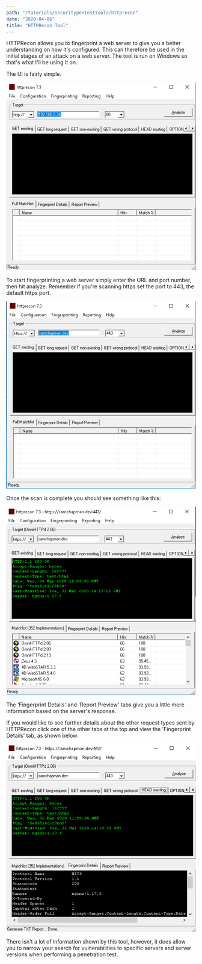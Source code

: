 ```yaml
---
path: "/tutorials/securitypentesttools/httprecon"
date: "2020-04-06"
title: "HTTPRecon Tool"
---
```


HTTPRecon allows you to fingerprint a web server to give you a better understanding on how it's configured. This can therefore be used in the initial stages of an attack on a web server. The tool is run on Windows so that's what I'll be using it on.

The UI is fairly simple.

![httpRecon 1](./httpRecon/httpRecon1.png)

To start fingerprinting a web server simply enter the URL and port number, then hit analyze. Remember if you're scanning https set the port to 443, the default https port.

![httpRecon 2](./httpRecon/httpRecon2.png)

Once the scan is complete you should see something like this:

![httpRecon 3](./httpRecon/httpRecon3.png)

The 'Fingerprint Details' and 'Report Preview' tabs give you a little more information based on the server's response.

If you would like to see further details about the other request types sent by HTTPRecon click one of the other tabs at the top and view the 'Fingerprint Details' tab, as shown below:

![httpRecon 4](./httpRecon/httpRecon4.png)

There isn't a lot of information shown by this tool, however, it does allow you to narrow your search for vulnerabilities to specific servers and server versions when performing a penetration test.